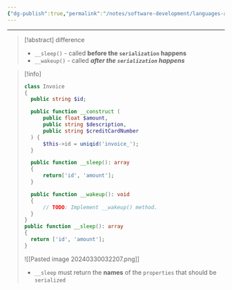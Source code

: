 ```yaml
---
{"dg-publish":true,"permalink":"/notes/software-development/languages-and-frameworks/web-development/backend/php/02-object-oriented-programming-oop/16-serialize-objects-and-magic-methods/02-sleep-and-wakeup/","tags":["programming","php","webdevelopment","backend","OOP"],"created":"2025-07-13T15:24:55.169+08:00"}
---
```



---

> [!abstract] difference
>
> - `__sleep()` - called **before the `serialization` happens**
> - `__wakeup()` - called **_after the `serialization` happens_**

> [!info]
>
> ```php
> class Invoice
> {
> 	public string $id;
>
> 	public function __construct (
> 		public float $amount,
> 		public string $description,
> 		public string $creditCardNumber
> 	) {
> 		$this->id = uniqid('invoice_');
> 	}
>
> 	public function __sleep(): array
> 	{
> 		return['id', 'amount'];
> 	}
>
> 	public function __wakeup(): void
> 	{
> 		// TODO: Implement __wakeup() method.
> 	}
> }
> public function __sleep(): array
> {
> 	return ['id', 'amount'];
> }
> ```
>
> ![[Pasted image 20240330032207.png]]
>
> - `__sleep` must return the **names** of the `properties` that should be `serialized`
